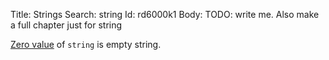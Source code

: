 Title: Strings
Search: string
Id: rd6000k1
Body:
TODO: write me. Also make a full chapter just for string

[Zero value](a-6069) of `string` is empty string.

